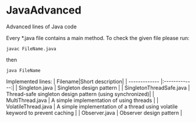 # JavaAdvanced
Advanced lines of Java code

Every *.java file contains a main method. To check the given file please run:
```
javac FileName.java
```
then
```
java FileName
```
Implemented lines:
| Filename|Short description|
| ------------- |:-------------:|
| Singleton.java | Singleton design pattern |
| SingletonThreadSafe.java | Thread-safe singleton design pattern (using synchronized)|
| MultiThread.java  | A simple implementation of using threads |
| VolatileThread.java | A simple implementation of a thread using volatile keyword to prevent caching |
| Observer.java | Observer design pattern |
